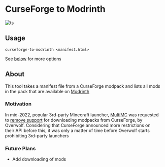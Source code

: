# CurseForge to Modrinth

![ts](https://badgen.net/badge/-/TypeScript/blue?icon=typescript&label)

## Usage

`curseforge-to-modrinth <manifest.html>`

See [below]() for more options

## About

This tool takes a manifest file from a CurseForge modpack and lists all mods in the pack that are available on [Modrinth](https://modrinth.com/)

### Motivation

In mid-2022, popular 3rd-party Minecraft launcher, [MultiMC](https://github.com/MultiMC/Launcher) was requested to [remove support](https://github.com/MultiMC/Launcher/commit/0a827ba70e6ef20187f8507a536d54a8441020dc) for downloading modpacks from CurseForge, by Overwolf. Considering that CurseForge announced more restrictions on their API before this, it was only a matter of time before Overwolf starts prohibiting 3rd-party launchers

### Future Plans

- Add downloading of mods
